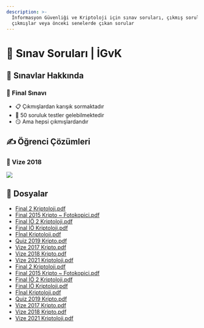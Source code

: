 ```yaml
---
description: >-
  İnformasyon Güvenliği ve Kriptoloji için sınav soruları, çıkmış sorular,
  çıkmışlar veya önceki senelerde çıkan sorular
---
```


# 📃 Sınav Soruları | İGvK

## 📢 Sınavlar Hakkında

### 📅 Final Sınavı

* 📋 Çıkmışlardan karışık sormaktadır
* 🤯 50 soruluk testler gelebilmektedir
* 😏 Ama hepsi çıkmışlardandır

## ✍ Öğrenci Çözümleri

### 📅 Vize 2018

![](../../../.github/assets/kripto\_vize.png)

## 📂 Dosyalar

* [Final 2 Kriptoloji.pdf](Final%202%20Kriptoloji.pdf)
* [Final 2015 Kripto \~ Fotokopici.pdf](Final%202015%20Kripto%20\~%20Fotokopici.pdf)
* [Final İÖ 2 Kriptoloji.pdf](Final%20%C4%B0%C3%96%202%20Kriptoloji.pdf)
* [Final İÖ Kriptoloji.pdf](Final%20%C4%B0%C3%96%20Kriptoloji.pdf)
* [Fİnal Kriptoloji.pdf](F%C4%B0nal%20Kriptoloji.pdf)
* [Quiz 2019 Kripto.pdf](Quiz%202019%20Kripto.pdf)
* [Vize 2017 Kripto.pdf](Vize%202017%20Kripto.pdf)
* [Vize 2018 Kripto.pdf](Vize%202018%20Kripto.pdf)
* [Vize 2021 Kriptoloji.pdf](Vize%202021%20Kriptoloji.pdf)
* [Final 2 Kriptoloji.pdf](Final%202%20Kriptoloji.pdf)
* [Final 2015 Kripto \~ Fotokopici.pdf](Final%202015%20Kripto%20\~%20Fotokopici.pdf)
* [Final İÖ 2 Kriptoloji.pdf](Final%20%C4%B0%C3%96%202%20Kriptoloji.pdf)
* [Final İÖ Kriptoloji.pdf](Final%20%C4%B0%C3%96%20Kriptoloji.pdf)
* [Fİnal Kriptoloji.pdf](F%C4%B0nal%20Kriptoloji.pdf)
* [Quiz 2019 Kripto.pdf](Quiz%202019%20Kripto.pdf)
* [Vize 2017 Kripto.pdf](Vize%202017%20Kripto.pdf)
* [Vize 2018 Kripto.pdf](Vize%202018%20Kripto.pdf)
* [Vize 2021 Kriptoloji.pdf](Vize%202021%20Kriptoloji.pdf)
